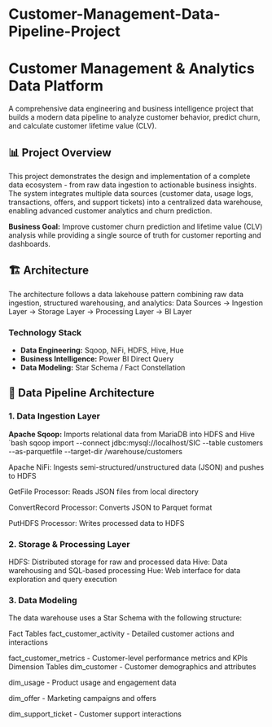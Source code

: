 # Customer-Management-Data-Pipeline-Project
# Customer Management & Analytics Data Platform

A comprehensive data engineering and business intelligence project that builds a modern data pipeline to analyze customer behavior, predict churn, and calculate customer lifetime value (CLV).

## 📊 Project Overview

This project demonstrates the design and implementation of a complete data ecosystem - from raw data ingestion to actionable business insights. The system integrates multiple data sources (customer data, usage logs, transactions, offers, and support tickets) into a centralized data warehouse, enabling advanced customer analytics and churn prediction.

**Business Goal:** Improve customer churn prediction and lifetime value (CLV) analysis while providing a single source of truth for customer reporting and dashboards.

## 🏗️ Architecture

The architecture follows a data lakehouse pattern combining raw data ingestion, structured warehousing, and analytics:
Data Sources → Ingestion Layer → Storage Layer → Processing Layer → BI Layer

### Technology Stack

- **Data Engineering:** Sqoop, NiFi, HDFS, Hive, Hue
- **Business Intelligence:** Power BI Direct Query
- **Data Modeling:** Star Schema / Fact Constellation

## 📁 Data Pipeline Architecture

### 1. Data Ingestion Layer

**Apache Sqoop:** Imports relational data from MariaDB into HDFS and Hive
`bash
sqoop import --connect jdbc:mysql://localhost/SIC --table customers --as-parquetfile --target-dir /warehouse/customers

Apache NiFi: Ingests semi-structured/unstructured data (JSON) and pushes to HDFS

GetFile Processor: Reads JSON files from local directory

ConvertRecord Processor: Converts JSON to Parquet format

PutHDFS Processor: Writes processed data to HDFS

### 2. Storage & Processing Layer
HDFS: Distributed storage for raw and processed data
Hive: Data warehousing and SQL-based processing
Hue: Web interface for data exploration and query execution

### 3. Data Modeling
The data warehouse uses a Star Schema with the following structure:

Fact Tables
fact_customer_activity - Detailed customer actions and interactions

fact_customer_metrics - Customer-level performance metrics and KPIs
Dimension Tables
dim_customer - Customer demographics and attributes

dim_usage - Product usage and engagement data

dim_offer - Marketing campaigns and offers

dim_support_ticket - Customer support interactions
